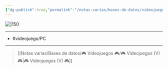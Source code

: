 ```yaml
---
{"dg-publish":true,"permalink":"/notas-varias/bases-de-datos/videojuegos/v-red-dead-redemption-2/"}
---
```



![|150](https://images.igdb.com/igdb/image/upload/t_cover_big/co1q1f.jpg)

---

- #videojuego/PC

---

> [[Notas varias/Bases de datos/🎮 Videojuegos 🎮/🎮 Videojuegos (V) 🎮\|🎮 Videojuegos (V) 🎮]]